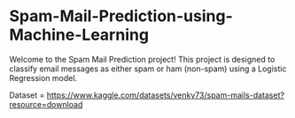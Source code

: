 # Spam-Mail-Prediction-using-Machine-Learning

Welcome to the Spam Mail Prediction project! This project is designed to classify email messages as either spam or ham (non-spam) using a Logistic Regression model.

Dataset = https://www.kaggle.com/datasets/venky73/spam-mails-dataset?resource=download
